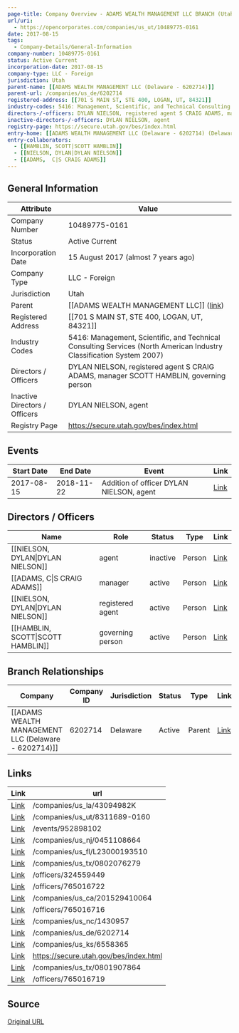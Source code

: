 ```yaml
---
page-title: Company Overview - ADAMS WEALTH MANAGEMENT LLC BRANCH (Utah - 10489775-0161)
url/uri:
  - https://opencorporates.com/companies/us_ut/10489775-0161
date: 2017-08-15
tags:
  - Company-Details/General-Information
company-number: 10489775-0161
status: Active Current
incorporation-date: 2017-08-15
company-type: LLC - Foreign
jurisdiction: Utah
parent-name: [[ADAMS WEALTH MANAGEMENT LLC (Delaware - 6202714)]]
parent-url: /companies/us_de/6202714
registered-address: [[701 S MAIN ST, STE 400, LOGAN, UT, 84321]]
industry-codes: 5416: Management, Scientific, and Technical Consulting Services (North American Industry Classification System 2007)
directors-/-officers: DYLAN NIELSON, registered agent S CRAIG ADAMS, manager SCOTT HAMBLIN, governing person
inactive-directors-/-officers: DYLAN NIELSON, agent
registry-page: https://secure.utah.gov/bes/index.html
entry-home: [[ADAMS WEALTH MANAGEMENT LLC (Delaware - 6202714) (Delaware)]]
entry-collaborators:
  - [[HAMBLIN, SCOTT|SCOTT HAMBLIN]]
  - [[NIELSON, DYLAN|DYLAN NIELSON]]
  - [[ADAMS,  C|S CRAIG ADAMS]]
---
```


## General Information
| Attribute          | Value                                       |
|--------------------|---------------------------------------------|
| Company Number     | 10489775-0161                               |
| Status             | Active Current                              |
| Incorporation Date | 15 August 2017 (almost 7 years ago)         |
| Company Type       | LLC - Foreign                               |
| Jurisdiction       | Utah                                        |
| Parent             | [[ADAMS WEALTH MANAGEMENT LLC]] ([link](/companies/us_de/6202714)) |
| Registered Address | [[701 S MAIN ST, STE 400, LOGAN, UT, 84321]] |
| Industry Codes     | 5416: Management, Scientific, and Technical Consulting Services (North American Industry Classification System 2007) |
| Directors / Officers | DYLAN NIELSON, registered agent S CRAIG ADAMS, manager SCOTT HAMBLIN, governing person |
| Inactive Directors / Officers | DYLAN NIELSON, agent                        |
| Registry Page      | https://secure.utah.gov/bes/index.html      |

## Events

| Start Date | End Date   | Event                                                   | Link |
|------------|------------|-------------------------------------------------------|------|
| 2017-08-15 | 2018-11-22 | Addition of officer DYLAN NIELSON, agent                | [Link](https://opencorporates.com/events/952898102) |

## Directors / Officers
| Name                 | Role            | Status     | Type        | Link |
|----------------------|-----------------|------------|-------------|------|
| [[NIELSON, DYLAN\|DYLAN NIELSON]] | agent           | inactive   | Person      | [Link](https://opencorporates.com/officers/324559449) |
| [[ADAMS,  C\|S CRAIG ADAMS]] | manager         | active     | Person      | [Link](https://opencorporates.com/officers/765016716) |
| [[NIELSON, DYLAN\|DYLAN NIELSON]] | registered agent | active     | Person      | [Link](https://opencorporates.com/officers/765016719) |
| [[HAMBLIN, SCOTT\|SCOTT HAMBLIN]] | governing person | active     | Person      | [Link](https://opencorporates.com/officers/765016722) |

## Branch Relationships
| Company                       | Company ID            | Jurisdiction         | Status   | Type       | Link                                | Start Date   | End Date     | Statement Link                      |
|--------------------------------|----------------------|----------------------|----------|------------|-------------------------------------|--------------|--------------|-------------------------------------|
| [[ADAMS WEALTH MANAGEMENT LLC (Delaware - 6202714)]] | 6202714              | Delaware             | Active   | Parent     | [Link](https://opencorporates.com/companies/us_de/6202714) | 3 Nov 2016   | N/A          | [Statement](https://opencorporates.com/statements/504367363) |

## Links
| Link   | url                            
|--------|--------------------------------|
| [Link](/companies/us_la/43094982K) |/companies/us_la/43094982K    |
| [Link](/companies/us_ut/8311689-0160) |/companies/us_ut/8311689-0160 |
| [Link](/events/952898102) |/events/952898102             |
| [Link](/companies/us_nj/0451108664) |/companies/us_nj/0451108664   |
| [Link](/companies/us_fl/L23000193510) |/companies/us_fl/L23000193510 |
| [Link](/companies/us_tx/0802076279) |/companies/us_tx/0802076279   |
| [Link](/officers/324559449) |/officers/324559449           |
| [Link](/officers/765016722) |/officers/765016722           |
| [Link](/companies/us_ca/201529410064) |/companies/us_ca/201529410064 |
| [Link](/officers/765016716) |/officers/765016716           |
| [Link](/companies/us_nc/1430957) |/companies/us_nc/1430957      |
| [Link](/companies/us_de/6202714) |/companies/us_de/6202714      |
| [Link](/companies/us_ks/6558365) |/companies/us_ks/6558365      |
| [Link](https://secure.utah.gov/bes/index.html) |https://secure.utah.gov/bes/index.html|
| [Link](/companies/us_tx/0801907864) |/companies/us_tx/0801907864   |
| [Link](/officers/765016719) |/officers/765016719           |

## Source
[Original URL](https://opencorporates.com/companies/us_ut/10489775-0161)
